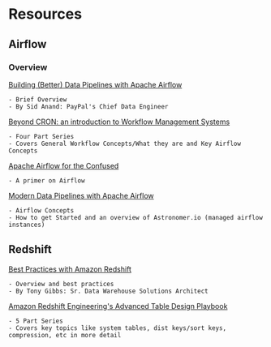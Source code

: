 # Resources

## Airflow
### Overview
[Building (Better) Data Pipelines with Apache Airflow](https://www.youtube.com/watch?v=6eNiCLanXJY)
    
    - Brief Overview
    - By Sid Anand: PayPal's Chief Data Engineer
[Beyond CRON: an introduction to Workflow Management Systems](https://medium.com/@dustinstansbury/beyond-cron-an-introduction-to-workflow-management-systems-19987afcdb5e)

    - Four Part Series
    - Covers General Workflow Concepts/What they are and Key Airflow Concepts
    
[Apache Airflow for the Confused](https://medium.com/nyc-planning-digital/apache-airflow-for-the-confused-b588935669df)

    - A primer on Airflow
    
[Modern Data Pipelines with Apache Airflow](https://blog.tedmiston.com/momentum-2018-airflow-talk/)

    - Airflow Concepts
    - How to get Started and an overview of Astronomer.io (managed airflow instances)

## Redshift
[Best Practices with Amazon Redshift](https://www.youtube.com/watch?v=Hur-p3kGDTA)

    - Overview and best practices
    - By Tony Gibbs: Sr. Data Warehouse Solutions Architect

[Amazon Redshift Engineering's Advanced Table Design Playbook](https://aws.amazon.com/blogs/big-data/amazon-redshift-engineerings-advanced-table-design-playbook-preamble-prerequisites-and-prioritization/)

    - 5 Part Series
    - Covers key topics like system tables, dist keys/sort keys, compression, etc in more detail
